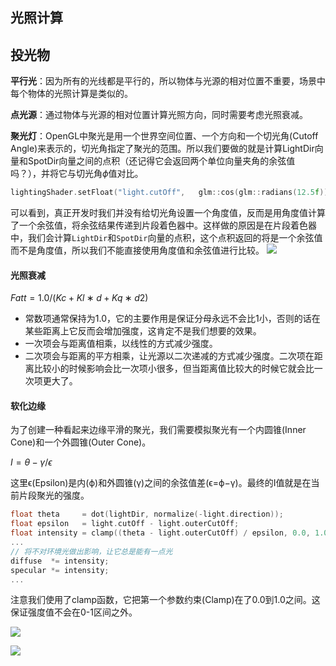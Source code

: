 
## 光照计算


## 投光物

**平行光**：因为所有的光线都是平行的，所以物体与光源的相对位置不重要，场景中每个物体的光照计算是类似的。

**点光源**：通过物体与光源的相对位置计算光照方向，同时需要考虑光照衰减。

**聚光灯**：OpenGL中聚光是用一个世界空间位置、一个方向和一个切光角(Cutoff Angle)来表示的，切光角指定了聚光的范围。所以我们要做的就是计算LightDir向量和SpotDir向量之间的点积（还记得它会返回两个单位向量夹角的余弦值吗？），并将它与切光角$ϕ$值对比。
```c++
lightingShader.setFloat("light.cutOff",   glm::cos(glm::radians(12.5f)));
```

可以看到，真正开发时我们并没有给切光角设置一个角度值，反而是用角度值计算了一个余弦值，将余弦结果传递到片段着色器中。这样做的原因是在片段着色器中，我们会计算`LightDir`和`SpotDir`向量的点积，这个点积返回的将是一个余弦值而不是角度值，所以我们不能直接使用角度值和余弦值进行比较。
![](https://learnopengl-cn.github.io/img/02/05/light_casters_spotlight_angles.png)


#### 光照衰减

$Fatt=1.0/(Kc+Kl∗d+Kq∗d2)$

- 常数项通常保持为1.0，它的主要作用是保证分母永远不会比1小，否则的话在某些距离上它反而会增加强度，这肯定不是我们想要的效果。
- 一次项会与距离值相乘，以线性的方式减少强度。
- 二次项会与距离的平方相乘，让光源以二次递减的方式减少强度。二次项在距离比较小的时候影响会比一次项小很多，但当距离值比较大的时候它就会比一次项更大了。

#### 软化边缘

为了创建一种看起来边缘平滑的聚光，我们需要模拟聚光有一个内圆锥(Inner Cone)和一个外圆锥(Outer Cone)。

$I=θ−γ/ϵ$

这里ϵ(Epsilon)是内(ϕ)和外圆锥(γ)之间的余弦值差(ϵ=ϕ−γ)。最终的I值就是在当前片段聚光的强度。

```c++
float theta     = dot(lightDir, normalize(-light.direction));
float epsilon   = light.cutOff - light.outerCutOff;
float intensity = clamp((theta - light.outerCutOff) / epsilon, 0.0, 1.0);    
...
// 将不对环境光做出影响，让它总是能有一点光
diffuse  *= intensity;
specular *= intensity;
...
```

注意我们使用了clamp函数，它把第一个参数约束(Clamp)在了0.0到1.0之间。这保证强度值不会在0-1区间之外。

![](https://learnopengl-cn.github.io/img/02/05/light_casters_spotlight_hard.png)

![](https://learnopengl-cn.github.io/img/02/05/light_casters_spotlight.png)